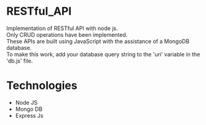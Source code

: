 # RESTful_API
Implementation of RESTful API with node js.\
Only CRUD operations have been implemented.\
These APIs are built using JavaScript with the assistance of a MongoDB database.\
To make this work, add your database query string to the 'uri' variable in the 'db.js' file.

# Technologies
- Node JS
- Mongo DB
- Express Js
  
